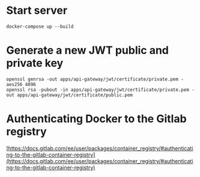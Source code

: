 # Start server

```
docker-compose up --build
```

# Generate a new JWT public and private key

```
openssl genrsa -out apps/api-gateway/jwt/certificate/private.pem -aes256 4096
openssl rsa -pubout -in apps/api-gateway/jwt/certificate/private.pem -out apps/api-gateway/jwt/certificate/public.pem
```

# Authenticating Docker to the Gitlab registry

[https://docs.gitlab.com/ee/user/packages/container_registry/#authenticating-to-the-gitlab-container-registry](https://docs.gitlab.com/ee/user/packages/container_registry/#authenticating-to-the-gitlab-container-registry)
